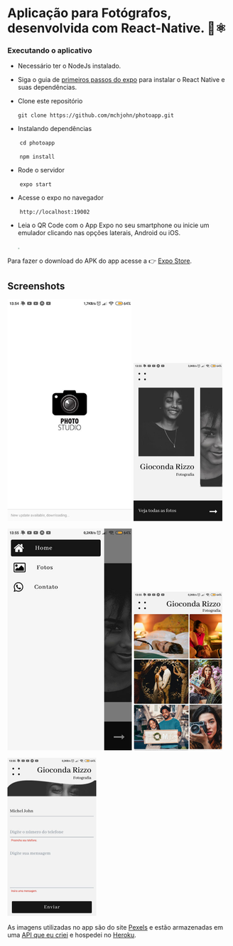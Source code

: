 # Aplicação para Fotógrafos, desenvolvida com React-Native. 📸⚛



### Executando o aplicativo

- Necessário ter o NodeJs instalado.

- Siga o guia de [primeiros passos do expo](https://docs.expo.io/) para instalar o React Native e suas dependências.

- Clone este repositório

  ​	`git clone https://github.com/mchjohn/photoapp.git`

- Instalando dependências

  ​	`cd photoapp`

  ​	`npm install`

- Rode o servidor

  ​	`expo start`

- Acesse o expo no navegador

  ​	`http://localhost:19002`

- Leia o QR Code com o App Expo no seu smartphone ou inicie um emulador clicando nas opções laterais, Android ou iOS.

  <img src="D:\programacao\projetos\photoapp\src\assets\images\run-emulator.png" style="zoom:20%;" />

Para fazer o download do APK do app acesse a 👉 [Expo Store](https://exp-shell-app-assets.s3.us-west-1.amazonaws.com/android/%40mchljohn/photoapp-0e555444c09e4683b8d33f91ced93fa3-signed.apk).



## Screenshots



<img src="https://raw.githubusercontent.com/mchjohn/photoapp/main/src/assets/images/thumbnail_Screenshot_2021-05-22-13-54-51-344_host.exp.exponent.jpg" style="zoom:70%;" /> <img src="https://raw.githubusercontent.com/mchjohn/photoapp/main/src/assets/images/thumbnail_Screenshot_2021-05-22-13-55-02-866_host.exp.exponent.jpg" style="zoom:50%;" />



<img src="https://raw.githubusercontent.com/mchjohn/photoapp/main/src/assets/images/thumbnail_Screenshot_2021-05-22-13-55-11-679_host.exp.exponent.jpg" style="zoom:70%;" /> <img src="https://raw.githubusercontent.com/mchjohn/photoapp/main/src/assets/images/thumbnail_Screenshot_2021-05-22-13-55-25-653_host.exp.exponent.jpg" style="zoom:50%;" />



<img src="https://raw.githubusercontent.com/mchjohn/photoapp/main/src/assets/images/thumbnail_Screenshot_2021-05-22-13-55-54-463_host.exp.exponent.jpg" style="zoom:50%;" />

As imagens utilizadas no app são do site [Pexels](https://www.pexels.com/pt-br/) e estão armazenadas em uma [API que eu criei](https://appphoto-api.herokuapp.com/photos) e hospedei no [Heroku](https://www.heroku.com/).

